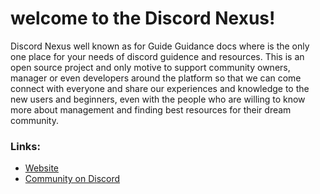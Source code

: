 # welcome to the Discord Nexus!

Discord Nexus well known as for Guide Guidance docs where is the only one place for your needs of discord guidence and resources. This is an open source project and only motive to support community owners, manager or even developers around the platform so that we can come connect with everyone and share our experiences and knowledge to the new users and beginners, even with the people who are willing to know more about management and finding best resources for their dream community.

### Links:
- [Website](https://Discord-Nexus.vercel.app)
- [Community on Discord](https://dsc.gg/jumanjihub)
